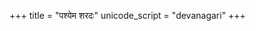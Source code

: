 +++
title = "पश्येम शरदः"
unicode_script = "devanagari"
+++

<div class="js_include" url="/vedAH/yajuH/taittirIyam/sUtram/ApastambaH/gRhyam/ekAgnikANDam/prakIrNam/pashyema_sharadaH/"  newLevelForH1="2" includeTitle="true"> </div>  

